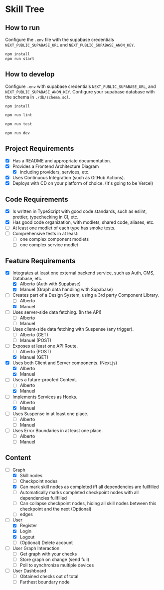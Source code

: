 # Skill Tree

## How to run

Configure the `.env` file with the supabase credentials `NEXT_PUBLIC_SUPABASE_URL` and `NEXT_PUBLIC_SUPABASE_ANON_KEY`.

```sh
npm install
npm run start
```

## How to develop

Configure `.env` with supabase credentials `NEXT_PUBLIC_SUPABASE_URL`, and `NEXT_PUBLIC_SUPABASE_ANON_KEY`.
Configure your supabase database with the schema in `./db/schema.sql`.

```sh
npm install
```

```sh
npm run lint
```

```sh
npm run test
```

```sh
npm run dev
```

## Project Requirements

- [x] Has a README and appropriate documentation.
- [x] Provides a Frontend Architecture Diagram
  - [x] including providers, services, etc.
- [x] Uses Continuous Integration (such as GitHub Actions).
- [x] Deploys with CD on your platform of choice. (It's going to be Vercel)

## Code Requirements

- [x] Is written in TypeScript with good code standards, such as eslint, prettier, typechecking in CI, etc.
- [x] Has good code organization, with modlets, shared code, aliases, etc.
- [ ] At least one modlet of each type has smoke tests.
- [ ] Comprehensive tests in at least:
  - [ ] one complex component modlets
  - [ ] one complex service modlet

## Feature Requirements

- [x] Integrates at least one external backend service, such as Auth, CMS, Database, etc.
  - [x] Alberto (Auth with Supabase)
  - [x] Manuel (Graph data handling with Supabase)
- [ ] Creates part of a Design System, using a 3rd party Component Library.
  - [ ] Alberto
  - [x] Manuel
- [ ] Uses server-side data fetching. (In the API)
  - [ ] Alberto
  - [ ] Manuel
- [ ] Uses client-side data fetching with Suspense (any trigger).
  - [ ] Alberto (GET)
  - [ ] Manuel (POST)
- [ ] Exposes at least one API Route.
  - [ ] Alberto (POST)
  - [x] Manuel (GET)
- [x] Uses both Client and Server components. (Next.js)
  - [x] Alberto
  - [x] Manuel
- [ ] Uses a future-proofed Context.
  - [ ] Alberto
  - [x] Manuel
- [ ] Implements Services as Hooks.
  - [ ] Alberto
  - [x] Manuel
- [ ] Uses Suspense in at least one place.
  - [ ] Alberto
  - [ ] Manuel
- [ ] Uses Error Boundaries in at least one place.
  - [ ] Alberto
  - [ ] Manuel

## Content

- [ ] Graph
  - [x] Skill nodes
  - [ ] Checkpoint nodes
  - [x] Can mark skill nodes as completed iff all dependencies are fullfilled
  - [ ] Automatically marks completed checkpoint nodes with all dependencies fullfilled
  - [ ] Can collapse checkpoint nodes, hiding all skill nodes between this checkpoint and the next (Optional)
  - [ ] edges
- [ ] User
  - [x] Register
  - [x] Login
  - [x] Logout
  - [ ] (Optional) Delete account
- [ ] User Graph Interaction
  - [ ] Get graph with your checks
  - [ ] Store graph on change (send full)
  - [ ] Poll to synchronize multiple devices
- [ ] User Dashboard
  - [ ] Obtained checks out of total
  - [ ] Farthest boundary node
